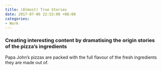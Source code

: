 ```yaml
---
title: (Almost) True Stories
date: 2017-07-06 22:53:00 +08:00
categories:
- Work
---
```


<h3>Creating interesting content by dramatising the origin stories of the pizza’s ingredients</h3>

<p>Papa John’s pizzas are packed with the full flavour of the fresh ingredients they are made out of.</p>

<div class="whitespace"></div>